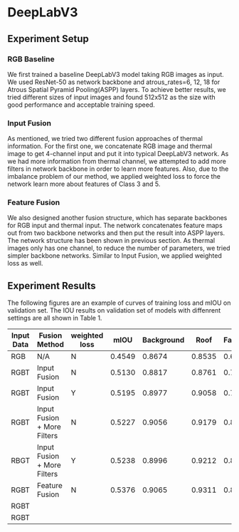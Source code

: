 # DeepLabV3

## Experiment Setup

### RGB Baseline
We first trained a baseline DeepLabV3 model taking RGB images as input. We used ResNet-50 as network backbone and atrous_rates=6, 12, 18 for Atrous Spatial Pyramid Pooling(ASPP) layers. To achieve better results, we tried different sizes of input images and found 512x512 as the size with good performance and acceptable training speed. 

### Input Fusion
As mentioned, we tried two different fusion approaches of thermal information. For the first one, we concatenate RGB image and thermal image to get 4-channel input and put it into typical DeepLabV3 network. As we had more information from thermal channel, we attempted to add more filters in network backbone in order to learn more features. Also, due to the imbalance problem of our method, we applied weighted loss to force the network learn more about features of Class 3 and 5.

### Feature Fusion
We also designed another fusion structure, which has separate backbones for RGB input and thermal input. The network concatenates feature maps out from two backbone networks and then put the result into ASPP layers. The network structure has been shown in previous section. As thermal images only has one channel, to reduce the number of parameters, we tried simpler backbone networks. Similar to Input Fusion, we applied weighted loss as well.

## Experiment Results
The following figures are an example of curves of training loss and mIOU on validation set. The IOU results on validation set of models with diffenrent settings are all shown in Table 1.


| Input Data | Fusion Method               | weighted loss | mIOU   | Background | Roof   | Facade | Roof Equipment | Car    | Ground Equipment |
|------------|-----------------------------|---------------|--------|------------|--------|--------|----------------|--------|------------------|
| RGB        | N/A                         | N             | 0.4549 | 0.8674     | 0.8535 | 0.6819 | 0.0282         | 0.3268 | 0.1348           |
| RGBT       | Input Fusion                | N             | 0.5130 | 0.8817     | 0.8761 | 0.7605 | 0.0302         | 0.3018 | 0.3113           |
| RGBT       | Input Fusion                | Y             | 0.5195 | 0.8977     | 0.9058 | 0.7890 | 0.0319         | 0.3449 | 0.2573           |
| RGBT       | Input Fusion + More Filters | N             | 0.5227 | 0.9056     | 0.9179 | 0.8155 | 0.0359         | 0.3394 | 0.2348           |
| RBGT       | Input Fusion + More Filters | Y             | 0.5238 | 0.8996     | 0.9212 | 0.8129 | 0.0384         | 0.3369 | 0.2158           |
| RGBT       | Feature Fusion              | N             | 0.5376 | 0.9065     | 0.9311 | 0.8149 | 0.0247         | 0.3378 | 0.2799           |
| RGBT       |                             |               |        |            |        |        |                |        |                  |
| RGBT       |                             |               |        |            |        |        |                |        |                  |